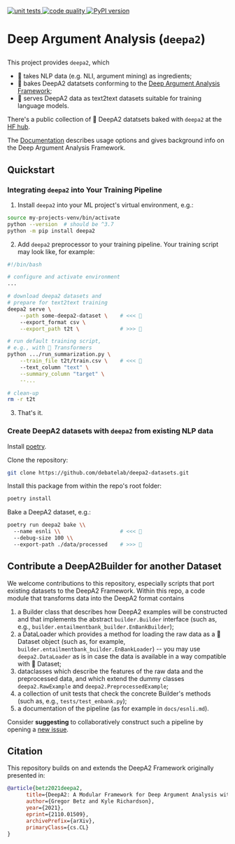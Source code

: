 <p align="left">
    <a href="https://github.com/debatelab/deepa2/actions/workflows/run_pytest.yml">
        <img alt="unit tests" src="https://github.com/debatelab/deepa2-datasets/actions/workflows/run_pytest.yml/badge.svg?branch=main">
    </a>
    <a href="https://github.com/debatelab/deepa2/actions/workflows/code_quality_checks.yml">
        <img alt="code quality" src="https://github.com/debatelab/deepa2-datasets/actions/workflows/code_quality_checks.yml/badge.svg?branch=main">
    </a>
    <a href="https://pypi.org/project/deepa2/">
        <img src="https://img.shields.io/pypi/v/deepa2" alt="PyPI version">
    </a>    
</p>

# Deep Argument Analysis (`deepa2`)</p>

This project provides `deepa2`, which

* 🥚 takes NLP data (e.g. NLI, argument mining) as ingredients;
* 🎂 bakes DeepA2 datatsets conforming to the [Deep Argument Analysis Framework](https://arxiv.org/abs/2110.01509);
* 🍰 serves DeepA2 data as text2text datasets suitable for training language models.

There's a public collection of 🎂 DeepA2 datatsets baked with `deepa2` at the [HF hub](https://huggingface.co/datasets/debatelab/deepa2).

The [Documentation](docs/) describes usage options and gives background info on the Deep Argument Analysis Framework.


## Quickstart

### Integrating `deepa2` into Your Training Pipeline

1. Install `deepa2` into your ML project's virtual environment, e.g.:

```bash
source my-projects-venv/bin/activate 
python --version  # should be ^3.7
python -m pip install deepa2
```

2. Add `deepa2` preprocessor to your training pipeline. Your training script may look like, for example:

```sh
#!/bin/bash

# configure and activate environment
...

# download deepa2 datasets and 
# prepare for text2text training
deepa2 serve \
    --path some-deepa2-dataset \    # <<< 🎂
    --export_format csv \
    --export_path t2t \             # >>> 🍰

# run default training script, 
# e.g., with 🤗 Transformers
python .../run_summarization.py \
    --train_file t2t/train.csv \    # <<< 🍰
    --text_column "text" \
    --summary_column "target" \
    --...

# clean-up
rm -r t2t
```

3. That's it.


### Create DeepA2 datasets with `deepa2` from existing NLP data

Install [poetry](https://python-poetry.org/docs/#installation). 

Clone the repository:
```bash
git clone https://github.com/debatelab/deepa2-datasets.git
```

Install this package from within the repo's root folder:
```bash
poetry install
```

Bake a DeepA2 dataset, e.g.:
```bash
poetry run deepa2 bake \\
  --name esnli \\                   # <<< 🥚
  --debug-size 100 \\
  --export-path ./data/processed    # >>> 🎂  
```

## Contribute a DeepA2Builder for another Dataset

We welcome contributions to this repository, especially scripts that port existing datasets to the DeepA2 Framework. Within this repo, a code module that transforms data into the DeepA2 format contains

1. a Builder class that describes how DeepA2 examples will be constructed and that implements the abstract `builder.Builder` interface (such as, e.g., `builder.entailmentbank_builder.EnBankBuilder`);
2. a DataLoader which provides a method for loading the raw data as a 🤗 Dataset object (such as, for example, `builder.entailmentbank_builder.EnBankLoader`) -- you may use `deepa2.DataLoader` as is in case the data is available in a way compatible with 🤗 Dataset;
3. dataclasses which describe the features of the raw data and the preprocessed data, and which extend the dummy classes `deepa2.RawExample` and `deepa2.PreprocessedExample`;
4. a collection of unit tests that check the concrete Builder's methods (such as, e.g., `tests/test_enbank.py`);
5. a documentation of the pipeline (as for example in `docs/esnli.md`).

Consider **suggesting** to collaboratively construct such a pipeline by opening a [new issue](https://github.com/debatelab/deepa2/issues/new?assignees=&labels=enhancement&template=new_dataset.md&title=%5BDATASET+NAME%5D).

## Citation

This repository builds on and extends the DeepA2 Framework originally presented in:

```bibtex
@article{betz2021deepa2,
      title={DeepA2: A Modular Framework for Deep Argument Analysis with Pretrained Neural Text2Text Language Models}, 
      author={Gregor Betz and Kyle Richardson},
      year={2021},
      eprint={2110.01509},
      archivePrefix={arXiv},
      primaryClass={cs.CL}
}
```